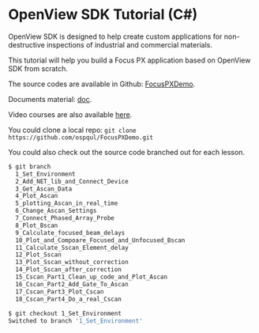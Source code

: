 # OpenView SDK Tutorial (C#)

OpenView SDK is designed to help create custom applications for non-destructive inspections of industrial and commercial materials.

This tutorial will help you build a Focus PX application based on OpenView SDK from scratch.

The source codes are available in Github: [FocusPXDemo](https://github.com/ospqul/FocusPXDemo/tree/master).

Documents material: [doc](https://github.com/ospqul/FocusPXDemo/tree/master/doc).

Video courses are also available [here](https://github.com/ospqul/FocusPXDemoVideos/tree/master/Videos).

You could clone a local repo: `git clone https://github.com/ospqul/FocusPXDemo.git`

You could also check out the source code branched out for each lesson.

```bash
$ git branch                                                                               
  1_Set_Environment
  2_Add_NET_lib_and_Connect_Device
  3_Get_Ascan_Data
  4_Plot_Ascan
  5_plotting_Ascan_in_real_time
  6_Change_Ascan_Settings
  7_Connect_Phased_Array_Probe
  8_Plot_Bscan
  9_Calculate_focused_beam_delays
  10_Plot_and_Compoare_Focused_and_Unfocused_Bscan
  11_Calculate_Sscan_Element_delay
  12_Plot_Sscan
  13_Plot_Sscan_without_correction
  14_Plot_Sscan_after_correction
  15_Cscan_Part1_Clean_up_code_and_Plot_Ascan
  16_Cscan_Part2_Add_Gate_To_Ascan
  17_Cscan_Part3_Plot_Cscan
  18_Cscan_Part4_Do_a_real_Cscan
  
$ git checkout 1_Set_Environment
Switched to branch '1_Set_Environment'
```
